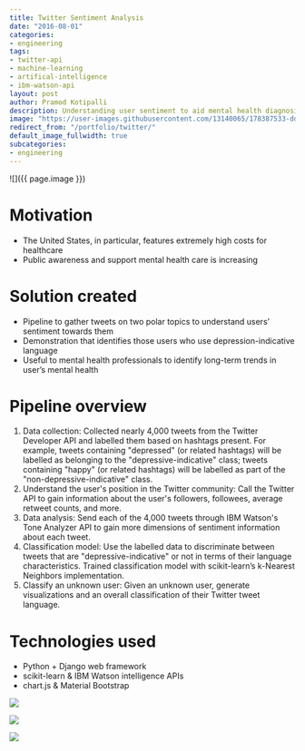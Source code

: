 ```yaml
---
title: Twitter Sentiment Analysis
date: "2016-08-01"
categories:
- engineering
tags:
- twitter-api
- machine-learning
- artifical-intelligence
- ibm-watson-api
layout: post
author: Pramod Kotipalli
description: Understanding user sentiment to aid mental health diagnosis
image: "https://user-images.githubusercontent.com/13140065/178387533-dd7c868a-b32d-4995-a9c4-99503e06d02c.png"
redirect_from: "/portfolio/twitter/"
default_image_fullwidth: true
subcategories:
- engineering
---
```


![]({{ page.image }})

# Motivation
- The United States, in particular, features extremely high
  costs for healthcare
- Public awareness and support mental health care is
  increasing

# Solution created
- Pipeline to gather tweets on two polar topics to
  understand users’ sentiment towards them
- Demonstration that identifies those users who use
  depression-indicative language
- Useful to mental health professionals to identify
  long-term trends in user’s mental health

# Pipeline overview
1. Data collection: Collected nearly 4,000 tweets from the
   Twitter Developer API and labelled them based on hashtags
   present. For example, tweets containing "depressed" (or
   related hashtags) will be labelled as belonging to the
   "depressive-indicative" class; tweets containing "happy"
   (or related hashtags) will be labelled as part of the
   "non-depressive-indicative" class.
2. Understand the user's position in the Twitter community:
   Call the Twitter API to gain information about the user's
   followers, followees, average retweet counts, and more.
3. Data analysis: Send each of the 4,000 tweets through IBM
   Watson's Tone Analyzer API to gain more dimensions of
   sentiment information about each tweet.
4. Classification model: Use the labelled data to
   discriminate between tweets that are
   "depressive-indicative" or not in terms of their language
   characteristics. Trained classification model with
   scikit-learn’s k-Nearest Neighbors implementation.
5. Classify an unknown user: Given an unknown user, generate
   visualizations and an overall classification of their
   Twitter tweet language.

# Technologies used
- Python + Django web framework
- scikit-learn & IBM Watson intelligence APIs
- chart.js & Material Bootstrap

![](https://user-images.githubusercontent.com/13140065/178387561-66615bea-d78d-4430-a965-78020ee4259c.png)

![](https://user-images.githubusercontent.com/13140065/178387590-9f140371-4925-44b5-aa57-57cdb600e1c6.png)

![](https://user-images.githubusercontent.com/13140065/178387621-18441b40-cfb1-42ac-bc36-282095ac2e56.png)
